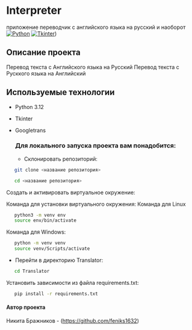 # Interpreter
приложение переводчик с английского языка на русский и наоборот
[![Python](https://img.shields.io/badge/-Python-464646?style=flat-square&logo=Python)](https://www.python.org/)
[![Tkinter](https://img.shields.io/badge/-Tkinter-464646?style=flat-square&logo=Tkinter)](https://metanit.com/python/tkinter/))



## Описание проекта
Перевод текста с Английского языка на Русский
Перевод текста с Русккого языка на Английский

## Используемые технологии
- Python 3.12
- Tkinter
- Googletrans

  ### Для локального запуска проекта вам понадобится:
  - Склонировать репозиторий:

```bash
   git clone <название репозитория>
```

```bash
   cd <название репозитория> 
```

Cоздать и активировать виртуальное окружение:

Команда для установки виртуального окружения:
Команда для Linux
```bash
   python3 -m venv env
   source env/bin/activate
```

Команда для Windows:

```bash
   python -m venv venv
   source venv/Scripts/activate
```

- Перейти в директорию Translator:

```bash
   cd Translator
```
Установить зависимости из файла requirements.txt:

```bash
   pip install -r requirements.txt
```
#### Автор проекта

Никита Бражников - (https://github.com/feniks1632)
